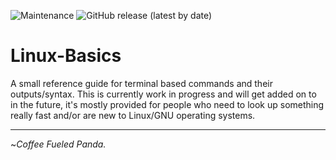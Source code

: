 ![Maintenance](https://img.shields.io/maintenance/yes/2020) ![GitHub release (latest by date)](https://img.shields.io/github/v/release/CoffeeFueledPanda/Linux-Basics)

# Linux-Basics

A small reference guide for terminal based commands and their outputs/syntax. This is currently work in progress and will get added on to in the future, it's mostly provided for people who need to look up something really fast and/or are new to Linux/GNU operating systems.

---

~_Coffee Fueled Panda._
